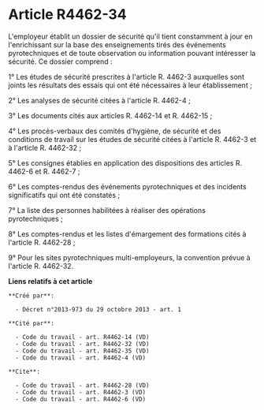 # Article R4462-34

L'employeur établit un dossier de sécurité qu'il tient constamment à jour en l'enrichissant sur la base des enseignements
tirés des événements pyrotechniques et de toute observation ou information pouvant intéresser la sécurité. Ce dossier
comprend : 

1° Les études de sécurité prescrites à l'article R. 4462-3 auxquelles sont joints les résultats des essais qui ont été
nécessaires à leur établissement ; 

2° Les analyses de sécurité citées à l'article R. 4462-4 ; 

3° Les documents cités aux articles R. 4462-14 et R. 4462-15 ; 

4° Les procès-verbaux des comités d'hygiène, de sécurité et des conditions de travail sur les études de sécurité citées à
l'article R. 4462-3 et à l'article R. 4462-32 ; 

5° Les consignes établies en application des dispositions des articles R. 4462-6 et R. 4462-7 ; 

6° Les comptes-rendus des événements pyrotechniques et des incidents significatifs qui ont été constatés ; 

7° La liste des personnes habilitées à réaliser des opérations pyrotechniques ; 

8° Les comptes-rendus et les listes d'émargement des formations cités à l'article R. 4462-28 ; 

9° Pour les sites pyrotechniques multi-employeurs, la convention prévue à l'article R. 4462-32.

**Liens relatifs à cet article**

	**Créé par**:

	  - Décret n°2013-973 du 29 octobre 2013 - art. 1

	**Cité par**:

	  - Code du travail - art. R4462-14 (VD)
	  - Code du travail - art. R4462-32 (VD)
	  - Code du travail - art. R4462-35 (VD)
	  - Code du travail - art. R4462-4 (VD)

	**Cite**:

	  - Code du travail - art. R4462-28 (VD)
	  - Code du travail - art. R4462-3 (VD)
	  - Code du travail - art. R4462-6 (VD)
